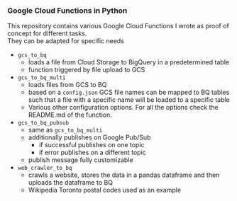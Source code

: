### Google Cloud Functions in Python  
This repository contains various Google Cloud Functions I wrote as proof of concept for different tasks.  
They can be adapted for specific needs  

* `gcs_to_bq`
    * loads a file from Cloud Storage to BigQuery in a predetermined table
    * function triggered by file upload to GCS
* `gcs_to_bq_multi`
    * loads files from GCS to BQ
    * based on a `config.json` GCS file names can be mapped to BQ tables such that a file with a specific name will be loaded to a specific table
    * Various other configuration options. For all the options check the README.md of the function. 
* `gcs_to_bq_pubsub`
    * same as `gcs_to_bq_multi`
    * additionally publishes on Google Pub/Sub 
        * if successful publishes on one topic
        * if error publishes on a different topic
    * publish message fully customizable
*  `web_crawler_to_bq` 
    * crawls a website, stores the data in a pandas dataframe and then uploads the dataframe to BQ
    * Wikipedia Toronto postal codes used as an example
